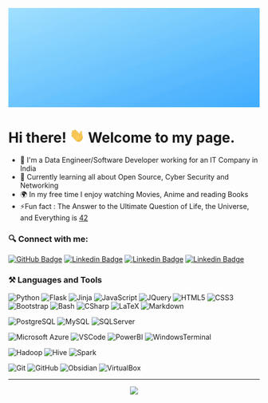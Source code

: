 ![Banner](https://raw.githubusercontent.com/dvdmtw98/dvdmtw98/main/assets/banner.gif)

# Hi there! <img src="https://raw.githubusercontent.com/dvdmtw98/dvdmtw98/main/assets/wave.gif" width="30px"> Welcome to my page.

- 🤵 I'm a Data Engineer/Software Developer working for an IT Company in India
- 🌱 Currently learning all about Open Source, Cyber Security and Networking
- 🌍 In my free time I enjoy watching Movies, Anime and reading Books
- ⚡Fun fact : The Answer to the Ultimate Question of Life, the Universe, and Everything is [42](https://www.goodreads.com/book/show/386162.The_Hitchhiker_s_Guide_to_the_Galaxy)

### 🔍 Connect with me:

[![GitHub Badge](https://img.shields.io/badge/dvdmtw98-12100E.svg?&style=for-the-badge&logo=Github&logoColor=white&link=https://github.com/dvdmtw98/)](https://github.com/dvdmtw98/)
[![Linkedin Badge](https://img.shields.io/badge/david--varghese-0077B5.svg?&style=for-the-badge&logo=linkedin&logoColor=white&link=https://www.linkedin.com/in/david-varghese/)](https://www.linkedin.com/in/david-varghese/)
[![Linkedin Badge](https://img.shields.io/badge/david--varghese-12100E.svg?&style=for-the-badge&logo=medium&logoColor=white&link=https://david-varghese.medium.com/)](https://david-varghese.medium.com/)
[![Linkedin Badge](https://img.shields.io/badge/dvdmtw99-c14438.svg?&style=for-the-badge&logo=gmail&logoColor=white&link=mailto:dvdmtw99@gmail.com)](mailto:dvdmtw99@gmail.com)

### ⚒️ Languages and Tools

![Python](https://img.shields.io/badge/Python-black.svg?style=for-the-badge&logo=Python)
![Flask](https://img.shields.io/badge/Flask-181717.svg?style=for-the-badge&logo=flask)
![Jinja](https://img.shields.io/badge/Jinja-181717.svg?style=for-the-badge&logo=jinja)
![JavaScript](https://img.shields.io/badge/JavaScript-323330.svg?style=for-the-badge&logo=javascript)
![JQuery](https://img.shields.io/badge/JQuery-0868AC.svg?style=for-the-badge&logo=jquery)
![HTML5](https://img.shields.io/badge/HTML5-E34F26.svg?style=for-the-badge&logo=html5&logoColor=white)
![CSS3](https://img.shields.io/badge/CSS3-1572B6.svg?style=for-the-badge&logo=css3)
![Bootstrap](https://img.shields.io/badge/Bootstrap-black.svg?style=for-the-badge&logo=bootstrap)
![Bash](https://img.shields.io/badge/Bash-181717.svg?style=for-the-badge&logo=gnubash)
![CSharp](https://img.shields.io/badge/C%20Sharp-682876.svg?style=for-the-badge&logo=csharp)
![LaTeX](https://img.shields.io/badge/LaTeX-181717.svg?style=for-the-badge&logo=latex)
![Markdown](https://img.shields.io/badge/Markdown-181717.svg?style=for-the-badge&logo=markdown)

![PostgreSQL](https://img.shields.io/badge/PostgreSQL-black.svg?style=for-the-badge&logo=postgresql)
![MySQL](https://img.shields.io/badge/-MySQL-black.svg?style=for-the-badge&logo=mysql)
![SQLServer](https://img.shields.io/badge/SQL%20Server-181717.svg?style=for-the-badge&logo=microsoftsqlserver)

![Microsoft Azure](https://img.shields.io/badge/Microsoft%20Azure-232F7E.svg?style=for-the-badge&logo=microsoft-azure)
![VSCode](https://img.shields.io/badge/VSCode-0078d7.svg?style=for-the-badge&logo=visualstudiocode)
![PowerBI](https://img.shields.io/badge/PowerBI-181717.svg?style=for-the-badge&logo=powerbi)
![WindowsTerminal](https://img.shields.io/badge/Windows%20Terminal-181717.svg?style=for-the-badge&logo=windowsterminal)

![Hadoop](https://img.shields.io/badge/Apache%20Hadoop-black.svg?style=for-the-badge&logo=apachehadoop)
![Hive](https://img.shields.io/badge/Apache%20Hive-181717.svg?style=for-the-badge&logo=apachehive)
![Spark](https://img.shields.io/badge/Apache%20Spark-181717.svg?style=for-the-badge&logo=apachespark)

![Git](https://img.shields.io/badge/Git-black.svg?style=for-the-badge&logo=git)
![GitHub](https://img.shields.io/badge/GitHub-181717.svg?style=for-the-badge&logo=github)
![Obsidian](https://img.shields.io/badge/Obsidian-2e293a.svg?style=for-the-badge&logo=obsidian)
![VirtualBox](https://img.shields.io/badge/VirtualBox-092c59.svg?style=for-the-badge&logo=virtualbox)

---

<div align='center'>
  <img src="https://komarev.com/ghpvc/?username=dvdmtw98&style=flat-square">
<div>
